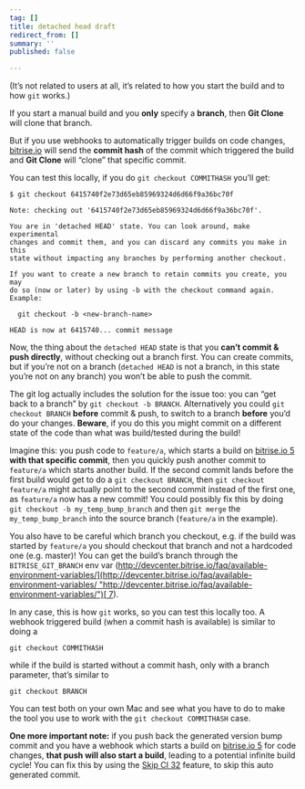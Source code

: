 ```yaml
---
tag: []
title: detached head draft
redirect_from: []
summary: ''
published: false

---
```

(It’s not related to users at all, it’s related to how you start the build and to how `git` works.)

If you start a manual build and you **only** specify a **branch**, then **Git Clone** will clone that branch.

But if you use webhooks to automatically trigger builds on code changes, [bitrise.io](https://www.bitrise.io/) will send the **commit hash** of the commit which triggered the build and **Git Clone** will “clone” that specific commit.

You can test this locally, if you do `git checkout COMMITHASH` you’ll get:

    $ git checkout 6415740f2e73d65eb85969324d6d66f9a36bc70f
    
    Note: checking out '6415740f2e73d65eb85969324d6d66f9a36bc70f'.
    
    You are in 'detached HEAD' state. You can look around, make experimental
    changes and commit them, and you can discard any commits you make in this
    state without impacting any branches by performing another checkout.
    
    If you want to create a new branch to retain commits you create, you may
    do so (now or later) by using -b with the checkout command again. Example:
    
      git checkout -b <new-branch-name>
    
    HEAD is now at 6415740... commit message

Now, the thing about the `detached HEAD` state is that you **can’t commit & push directly**, without checking out a branch first. You can create commits, but if you’re not on a branch (`detached HEAD` is not a branch, in this state you’re not on any branch) you won’t be able to push the commit.

The git log actually includes the solution for the issue too: you can “get back to a branch” by `git checkout -b BRANCH`. Alternatively you could `git checkout BRANCH` **before** commit & push, to switch to a branch **before** you’d do your changes. **Beware**, if you do this you might commit on a different state of the code than what was build/tested during the build!

Imagine this: you push code to `feature/a`, which starts a build on [bitrise.io 5](https://www.bitrise.io/) **with that specific commit**, then you quickly push another commit to `feature/a` which starts another build. If the second commit lands before the first build would get to do a `git checkout BRANCH`, then `git checkout feature/a` might actually point to the second commit instead of the first one, as `feature/a` now has a new commit! You could possibly fix this by doing `git checkout -b my_temp_bump_branch` and then `git merge` the `my_temp_bump_branch` into the source branch (`feature/a` in the example).

You also have to be careful which branch you checkout, e.g. if the build was started by `feature/a` you should checkout that branch and not a hardcoded one (e.g. master)! You can get the build’s branch through the `BITRISE_GIT_BRANCH` env var ([http://devcenter.bitrise.io/faq/available-environment-variables/](http://devcenter.bitrise.io/faq/available-environment-variables/ "http://devcenter.bitrise.io/faq/available-environment-variables/")[ 7](http://devcenter.bitrise.io/faq/available-environment-variables/)).

In any case, this is how `git` works, so you can test this locally too. A webhook triggered build (when a commit hash is available) is similar to doing a

    git checkout COMMITHASH

while if the build is started without a commit hash, only with a branch parameter, that’s similar to

    git checkout BRANCH

You can test both on your own Mac and see what you have to do to make the tool you use to work with the `git checkout COMMITHASH` case.

**One more important note:** if you push back the generated version bump commit and you have a webhook which starts a build on [bitrise.io 5](https://www.bitrise.io/) for code changes, **that push will also start a build**, leading to a potential infinite build cycle! You can fix this by using the [Skip CI 32](http://devcenter.bitrise.io/tips-and-tricks/skip-a-build/) feature, to skip this auto generated commit.